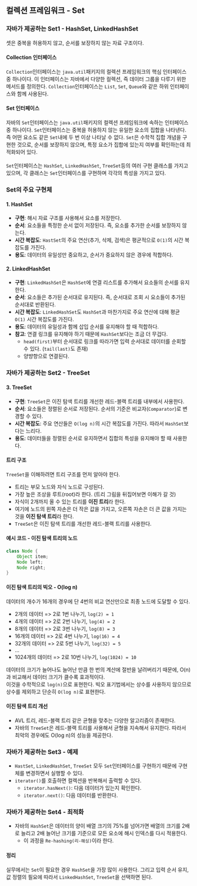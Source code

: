 ## 컬렉션 프레임워크 - Set

### 자바가 제공하는 Set1 - HashSet, LinkedHashSet
셋은 중복을 허용하지 않고, 순서를 보장하지 않는 자료 구조이다.

#### Collection 인터페이스
`Collection`인터페이스는 `java.util`패키지의 컬렉션 프레임워크의 핵심 인터페이스 중 하나이다.
이 인터페이스는 자바에서 다양한 컬렉션, 즉 데이터 그룹을 다루기 위한 메서드를 정의한다.
`Collection`인터페이스는 `List`, `Set`, `Queue`와 같은 하위 인터페이스와 함께 사용된다.

#### Set 인터페이스
자바의 `Set`인터페이스는 `java.util`패키지의 컬렉션 프레임워크에 속하는 인터페이스 중 하나이다.
`Set`인터페이스는 중복을 허용하지 않는 유일한 요소의 집합을 나타낸다. 즉 어떤 요소도 같은 `Set`내에 두 번 이상 나타날 수 없다.
`Set`은 수학적 집합 개념을 구현한 것으로, 순서를 보장하지 않으며, 특정 요소가 집합에 있는지 여부를 확인하는데 최적화되어 있다.
<br><br>
`Set`인터페이스는 `HashSet`, `LinkedHashSet`, `TreeSet`등의 여러 구현 클래스를 가지고 있으며, 각 클래스는 `Set`인터페이스를 구현하며 각각의 특성을 가지고 있다.

### Set의 주요 구현체

#### 1. HashSet
- **구현**: 해시 자료 구조를 사용해서 요소를 저장한다.
- **순서**: 요소들을 특정한 순서 없이 저장된다. 즉, 요소를 추가한 순서를 보장하지 않는다.
- **시간 복잡도**: `HastSet`의 주요 연산(추가, 삭제, 검색)은 평균적으로 `O(1)`의 시간 복잡도를 가진다.
- **용도**: 데이터의 유일성만 중요하고, 순서가 중요하지 않은 경우에 적합하다.

#### 2. LinkedHashSet
- **구현**: `LinkedHashSet`은 `HashSet`에 연결 리스트를 추가해서 요소들의 순서를 유지한다.
- **순서**: 요소들은 추가된 순서대로 유지된다. 즉, 순서대로 조회 시 요소들이 추가된 순서대로 반환된다.
- **시간 복잡도**: `LinkedHashSet`도 `HashSet`과 마찬가지로 주요 연산에 대해 평균 `O(1)` 시간 복잡도를 가진다.
- **용도**: 데이터의 유일성과 함께 삽입 순서를 유지해야 할 때 적합하다.
- **참고**: 연결 링크를 유지해야 하기 때문에 `HashSet`보다는 조금 더 무겁다.
  - `head(first)`부터 순서대로 링크를 따라가면 입력 순서대로 데이터를 순회할 수 있다. (`tail(last)`도 존재)
  - 양뱡향으로 연결된다.

### 자바가 제공하는 Set2 - TreeSet

#### 3. TreeSet
- **구현**: `TreeSet`은 이진 탐색 트리를 개선한 레드-블랙 트리를 내부에서 사용한다.
- **순서**: 요소들은 정렬된 순서로 저장된다. 순서의 기준은 비교자(`Comparator`)로 변경할 수 있다.
- **시간 복잡도**: 주요 연산들은 `O(log n)`의 시간 복잡도를 가진다. 따라서 `HashSet`보다는 느리다.
- **용도**: 데이터들을 정렬된 순서로 유지하면서 집합의 특성을 유지해야 할 때 사용한다.

#### 트리 구조
`TreeSet`을 이해하려면 트리 구조를 먼저 알아야 한다.

- 트리는 부모 노드와 자식 노드로 구성된다.
- 가장 높은 조상을 루트(root)라 한다. (트리 그림을 뒤집어보면 이해가 갈 것)
- 자식이 2개까지 올 수 있는 트리를 **이진 트리**라 한다.
- 여기에 노드의 왼쪽 자손은 더 작은 값을 가지고, 오른쪽 자손은 더 큰 값을 가지는 것을 **이진 탐색 트리**라 한다.
- `TreeSet`은 이진 탐색 트리를 개선한 레드-블랙 트리를 사용한다.

#### 예시 코드 - 이진 탐색 트리의 노드
```java
class Node {
    Object item;
    Node left;
    Node right;
}
```

#### 이진 탐색 트리의 빅오 - O(log n)
데이터의 개수가 16개의 경우에 단 4번의 비교 연산만으로 최종 노드에 도달할 수 있다.
- 2개의 데이터 => 2로 1번 나누기, `log(2) = 1`
- 4개의 데이터 => 2로 2번 나누기, `log(4) = 2`
- 8개의 데이터 => 2로 3번 나누기, `log(8) = 3`
- 16개의 데이터 => 2로 4번 나누기, `log(16) = 4`
- 32개의 데이터 => 2로 5번 나누기, `log(32) = 5`
- ...
- 1024개의 데이터 => 2로 10번 나누기, `log(1024) = 10`

데이터의 크기가 늘어나도 늘어난 만큼 한 번의 계산에 절반을 날려버리기 때문에, O(n)과 비교해서 데이터 크기가 클수록 효과적이다.
<br>
이것을 수학적으로 `log(n)`으로 표현한다. 빅오 표기법에서는 상수를 사용하지 않으므로 상수를 제외하고 단순히 `O(log n)`로 표현한다.

#### 이진 탐색 트리 개선
- AVL 트리, 레드-블랙 트리 같은 균형을 맞추는 다양한 알고리즘이 존재한다.
- 자바의 `TreeSet`은 레드-블랙 트리를 사용해서 균형을 지속해서 유지한다. 따라서 최악의 경우에도 O(log n)의 성능을 제공한다.

### 자바가 제공하는 Set3 - 예제
- `HastSet`, `LinkedHashSet`, `TreeSet` 모두 `Set`인터페이스를 구현하기 때문에 구현체를 변경하면서 실행할 수 있다.
- `iterator()`를 호출하면 컬렉션을 반복해서 출력할 수 있다.
  - `iterator.hasNext()`: 다음 데이터가 있는지 확인한다.
  - `iterator.next()`: 다음 데이터를 반환한다.

### 자바가 제공하는 Set4 - 최적화
- 자바의 `HashSet`은 데이터의 양이 배열 크기의 75%를 넘어가면 배열의 크기를 2배로 늘리고 2배 늘어난 크기를 기준으로 모든 요소에 해시 인덱스를 다시 적용한다.
  - 이 과정을 `Re-hashing(리-해싱)`이라 한다.

#### 정리
실무에서는 `Set`이 필요한 경우 `HashSet`을 가장 많이 사용한다.
그리고 입력 순서 유지, 값 정렬의 필요에 따라서 `LinkedHashSet`, `TreeSet`을 선택하면 된다.